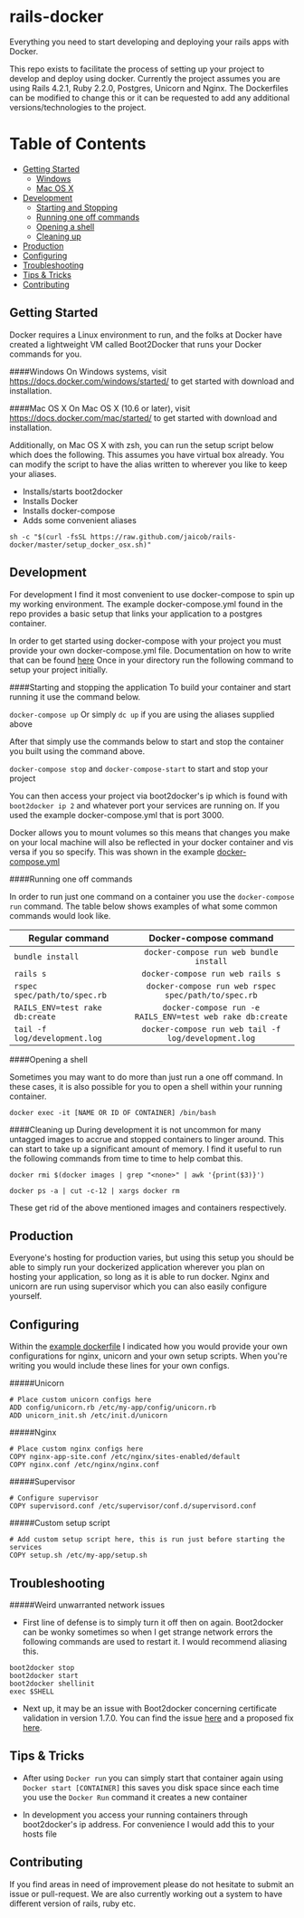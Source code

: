 # rails-docker
Everything you need to start developing and deploying your rails apps with Docker.

This repo exists to facilitate the process of setting up your project to develop and deploy using docker. Currently the project assumes you are using Rails 4.2.1, Ruby 2.2.0, Postgres, Unicorn and Nginx. The Dockerfiles can be modified to change this or it can be requested to add any additional versions/technologies to the project.

Table of Contents
=================
  * [Getting Started](#getting-started)
    * [Windows](#windows)
    * [Mac OS X](#mac-os-x)
  * [Development](#development)
    * [Starting and Stopping](#starting-and-stopping-the-application) 
    * [Running one off commands](#running-one-off-commands)
    * [Opening a shell](#opening-a-shell)
    * [Cleaning up](#cleaning-up)
  * [Production](#production)
  * [Configuring](#configuring)
  * [Troubleshooting](#troubleshooting)
  * [Tips & Tricks](#tips--tricks)
  * [Contributing](#contributing)


Getting Started
-----
Docker requires a Linux environment to run, and the folks at Docker have created a lightweight VM called Boot2Docker that runs your Docker commands for you.

####Windows
On Windows systems, visit https://docs.docker.com/windows/started/ to get started with download and installation.

####Mac OS X
On Mac OS X (10.6 or later), visit https://docs.docker.com/mac/started/ to get started with download and installation.

Additionally, on Mac OS X with zsh, you can run the setup script below which does the following. This assumes you have virtual box already. You can modify the script to have the alias written to wherever you like to keep your aliases.
- Installs/starts boot2docker
- Installs Docker
- Installs docker-compose
- Adds some convenient aliases

`sh -c "$(curl -fsSL https://raw.github.com/jaicob/rails-docker/master/setup_docker_osx.sh)"`


Development
-----
For development I find it most convenient to use docker-compose to spin up my working environment. The example docker-compose.yml found in the repo provides a basic setup that links your application to a postgres container.

In order to get started using docker-compose with your project you must provide your own docker-compose.yml file. Documentation on how to write that can be found [here](https://docs.docker.com/compose/)
Once in your directory run the following command to setup your project initially.

####Starting and stopping the application
To build your container and start running it use the command below. 

`docker-compose up`
Or simply `dc up` if you are using the aliases supplied above

After that simply use the commands below to start and stop the container you built using the command above.

`docker-compose stop` and `docker-compose-start` to start and stop your project

You can then access your project via boot2docker's ip which is found with `boot2docker ip 2` and whatever port your services are running on. If you used the example docker-compose.yml that is port 3000.

Docker allows you to mount volumes so this means that changes you make on your local machine will also be reflected in your docker container and vis versa if you so specify. This was shown in the example [docker-compose.yml](https://github.com/Jaicob/rails-docker/blob/master/docker-compose.yml) 

####Running one off commands 

In order to run just one command on a container you use the `docker-compose run` command. The table below shows examples of what some common commands would look like.

| Regular command                |  Docker-compose command                                    |
|------------------------------- |:----------------------------------------------------------:|
| `bundle install`               |  `docker-compose run web bundle install`                   |
| `rails s`                      |  `docker-compose run web rails s`                          |
| `rspec spec/path/to/spec.rb`   |  `docker-compose run web rspec spec/path/to/spec.rb`       |
| `RAILS_ENV=test rake db:create`|  `docker-compose run -e RAILS_ENV=test web rake db:create` |
| `tail -f log/development.log`  |  `docker-compose run web tail -f log/development.log`      |  

####Opening a shell 

Sometimes you may want to do more than just run a one off command. In these cases, it is also possible for you to open a shell within your running container.

`docker exec -it [NAME OR ID OF CONTAINER] /bin/bash`

####Cleaning up
During development it is not uncommon for many untagged images to accrue and stopped containers to linger around. This can start to take up a significant amount of memory. I find it useful to run the following commands from time to time to help combat this. 

`docker rmi $(docker images | grep "<none>" | awk '{print($3)}')`

`docker ps -a | cut -c-12 | xargs docker rm`

These get rid of the above mentioned images and containers respectively. 


Production
----
Everyone's hosting for production varies, but using this setup you should be able to simply run your dockerized application wherever you plan on hosting your application, so long as it is able to run docker. Nginx and unicorn are run using supervisor which you can also easily configure yourself.


Configuring
----
Within the [example dockerfile](https://github.com/Jaicob/rails-docker/blob/master/Dockerfile.example) I indicated how you would provide your own configurations for nginx, unicorn and your own setup scripts. When you're writing you would include these lines for your own configs.

#####Unicorn 
```
# Place custom unicorn configs here
ADD config/unicorn.rb /etc/my-app/config/unicorn.rb				
ADD unicorn_init.sh /etc/init.d/unicorn
```

#####Nginx 
```
# Place custom nginx configs here
COPY nginx-app-site.conf /etc/nginx/sites-enabled/default
COPY nginx.conf /etc/nginx/nginx.conf
```
#####Supervisor 
```
# Configure supervisor
COPY supervisord.conf /etc/supervisor/conf.d/supervisord.conf
```

#####Custom setup script
```
# Add custom setup script here, this is run just before starting the services
COPY setup.sh /etc/my-app/setup.sh
```


Troubleshooting
----

#####Weird unwarranted network issues
- First line of defense is to simply turn it off then on again. Boot2docker can be wonky sometimes so when I get strange network errors the following commands are used to restart it. I would recommend aliasing this.

```
boot2docker stop
boot2docker start
boot2docker shellinit
exec $SHELL
```


- Next up, it may be an issue with Boot2docker concerning certificate validation in version 1.7.0. You can find the issue [here](https://github.com/boot2docker/boot2docker/issues/938) and a proposed fix [here](https://gist.github.com/garthk/d5a17007c277aa5c76de).


Tips & Tricks
----
- After using `Docker run` you can simply start that container again using `Docker start [CONTAINER]` this saves you disk space since each time you use the `Docker Run` command it creates a new container

- In development you access your running containers through boot2docker's ip address. For convenience I would add this to your hosts file

Contributing
-----
If you find areas in need of improvement please do not hesitate to submit an issue or pull-request. We are also currently working out a system to have different version of rails, ruby etc. 




